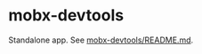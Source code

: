 # mobx-devtools

Standalone app. See [mobx-devtools/README.md](https://github.com/mobxjs/mobx-devtools/blob/master/README.md#standalone-app).
